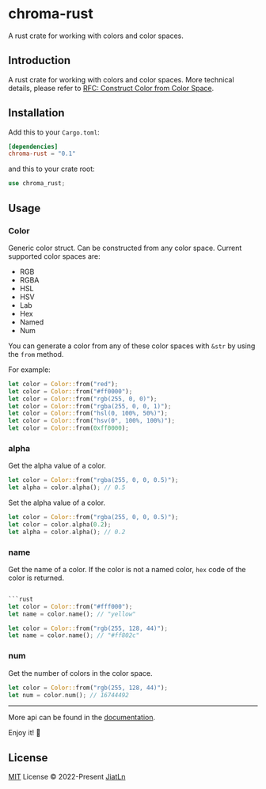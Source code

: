# chroma-rust
A rust crate for working with colors and color spaces.

## Introduction

A rust crate for working with colors and color spaces.
More technical details, please refer to [RFC: Construct Color from Color Space](./rfcs/001-Construct%20Color%20from%20Color%20Space.md).

## Installation

Add this to your `Cargo.toml`:

```toml
[dependencies]
chroma-rust = "0.1"
```

and this to your crate root:

```rust
use chroma_rust;
```

## Usage


### Color

Generic color struct. Can be constructed from any color space. Current supported color spaces are:
- RGB
- RGBA
- HSL
- HSV
- Lab
- Hex
- Named
- Num

You can generate a color from any of these color spaces with `&str` by using the `from` method.

For example:


```rust
let color = Color::from("red");
let color = Color::from("#ff0000");
let color = Color::from("rgb(255, 0, 0)");
let color = Color::from("rgba(255, 0, 0, 1)");
let color = Color::from("hsl(0, 100%, 50%)");
let color = Color::from("hsv(0°, 100%, 100%)");
let color = Color::from(0xff0000);
```

### alpha

Get the alpha value of a color.

```rust
let color = Color::from("rgba(255, 0, 0, 0.5)");
let alpha = color.alpha(); // 0.5
```

Set the alpha value of a color.

```rust
let color = Color::from("rgba(255, 0, 0, 0.5)");
let color = color.alpha(0.2);
let alpha = color.alpha(); // 0.2
```

### name

Get the name of a color. If the color is not a named color, `hex` code of the color is returned.

```rust

```rust
let color = Color::from("#fff000");
let name = color.name(); // "yellow"

let color = Color::from("rgb(255, 128, 44)");
let name = color.name(); // "#ff802c"
```

### num

Get the number of colors in the color space.

```rust
let color = Color::from("rgb(255, 128, 44)");
let num = color.num(); // 16744492
```

--- 

More api can be found in the [documentation](https://docs.rs/chroma-rust/latest/chroma_rust).

Enjoy it! 🎨


## License

[MIT](./LICENSE) License © 2022-Present [JiatLn](https://github.com/JiatLn)
